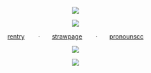 <p align="center"

  ![](https://64.media.tumblr.com/ae945e865f64b0b5a638a56f56546425/b18b31254a8a76c3-74/s1280x1920/a61eb55170ecf50c3123aa94cf2b2a7bff6eb78f.pnj)
  <p align="center"

![](https://komarev.com/ghpvc/?username=your-github-username&color=FFB6C1&label=HERRSCHER+OF+HUMAN+EGO)
<p align="center"

[rentry](https://rentry.co/bootwhill)‎ ‎ ‎ ‎ ‎ ‎ ‎ ‎ ·‎ ‎ ‎ ‎ ‎ ‎ ‎ [strawpage](https://medstaffbrainrot.straw.page/)‎ ‎ ‎ ‎ ‎ ‎ ‎ ‎ ·‎ ‎ ‎ ‎ ‎ ‎ ‎ [pronounscc](https://pronouns.cc/@REVERISTCALICO)
 <p align="center"

![](https://64.media.tumblr.com/14e81fa2b050db2242c3cafa93c7f3e1/b18b31254a8a76c3-aa/s1280x1920/1de5f9dc2e46c0e65dea0bfc0008a6c7d7adc0b1.gifv)
<p align="center"

![](https://64.media.tumblr.com/79e63cfe2cf5fe71d1762ec64cb5f28f/b18b31254a8a76c3-ec/s1280x1920/6ee340df715ef5a90cb02dffe8aac4cb36962dda.pnj)
